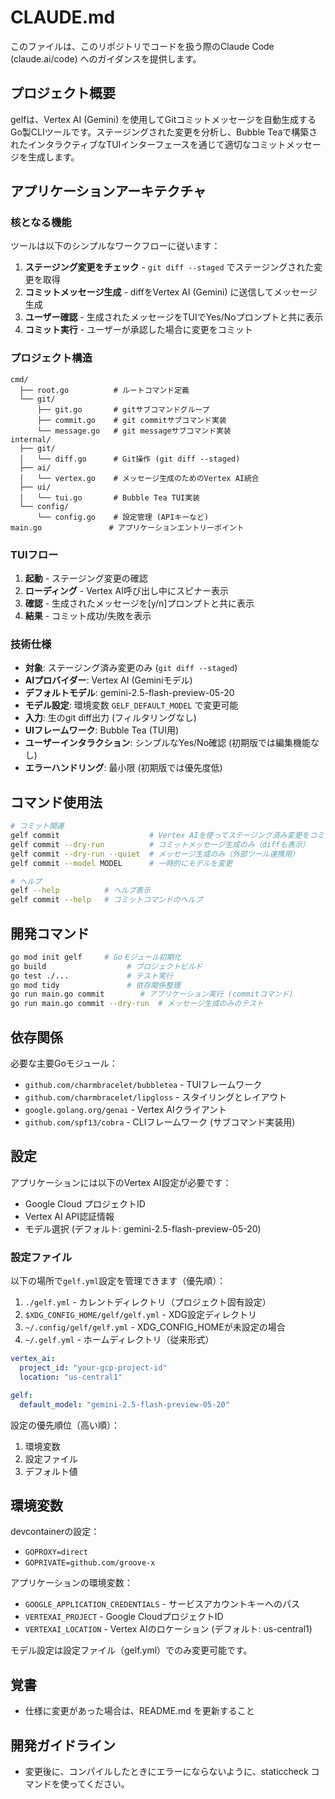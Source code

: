 # CLAUDE.md

このファイルは、このリポジトリでコードを扱う際のClaude Code (claude.ai/code) へのガイダンスを提供します。

## プロジェクト概要

gelfは、Vertex AI (Gemini) を使用してGitコミットメッセージを自動生成するGo製CLIツールです。ステージングされた変更を分析し、Bubble Teaで構築されたインタラクティブなTUIインターフェースを通じて適切なコミットメッセージを生成します。

## アプリケーションアーキテクチャ

### 核となる機能
ツールは以下のシンプルなワークフローに従います：
1. **ステージング変更をチェック** - `git diff --staged` でステージングされた変更を取得
2. **コミットメッセージ生成** - diffをVertex AI (Gemini) に送信してメッセージ生成
3. **ユーザー確認** - 生成されたメッセージをTUIでYes/Noプロンプトと共に表示
4. **コミット実行** - ユーザーが承認した場合に変更をコミット

### プロジェクト構造
```
cmd/
  ├── root.go          # ルートコマンド定義
  └── git/
      ├── git.go       # gitサブコマンドグループ
      ├── commit.go    # git commitサブコマンド実装
      └── message.go   # git messageサブコマンド実装
internal/
  ├── git/
  │   └── diff.go      # Git操作 (git diff --staged)
  ├── ai/
  │   └── vertex.go    # メッセージ生成のためのVertex AI統合
  ├── ui/
  │   └── tui.go       # Bubble Tea TUI実装
  └── config/
      └── config.go    # 設定管理 (APIキーなど)
main.go               # アプリケーションエントリーポイント
```

### TUIフロー
1. **起動** - ステージング変更の確認
2. **ローディング** - Vertex AI呼び出し中にスピナー表示
3. **確認** - 生成されたメッセージを[y/n]プロンプトと共に表示
4. **結果** - コミット成功/失敗を表示

### 技術仕様
- **対象**: ステージング済み変更のみ (`git diff --staged`)
- **AIプロバイダー**: Vertex AI (Geminiモデル)
- **デフォルトモデル**: gemini-2.5-flash-preview-05-20
- **モデル設定**: 環境変数 `GELF_DEFAULT_MODEL` で変更可能
- **入力**: 生のgit diff出力 (フィルタリングなし)
- **UIフレームワーク**: Bubble Tea (TUI用)
- **ユーザーインタラクション**: シンプルなYes/No確認 (初期版では編集機能なし)
- **エラーハンドリング**: 最小限 (初期版では優先度低)

## コマンド使用法

```bash
# コミット関連
gelf commit                    # Vertex AIを使ってステージング済み変更をコミット（TUI付き）
gelf commit --dry-run          # コミットメッセージ生成のみ（diffも表示）
gelf commit --dry-run --quiet  # メッセージ生成のみ（外部ツール連携用）
gelf commit --model MODEL      # 一時的にモデルを変更

# ヘルプ
gelf --help          # ヘルプ表示
gelf commit --help   # コミットコマンドのヘルプ
```

## 開発コマンド

```bash
go mod init gelf     # Goモジュール初期化
go build                  # プロジェクトビルド
go test ./...             # テスト実行
go mod tidy               # 依存関係整理
go run main.go commit        # アプリケーション実行 (commitコマンド)
go run main.go commit --dry-run  # メッセージ生成のみのテスト
```

## 依存関係

必要な主要Goモジュール：
- `github.com/charmbracelet/bubbletea` - TUIフレームワーク
- `github.com/charmbracelet/lipgloss` - スタイリングとレイアウト
- `google.golang.org/genai` - Vertex AIクライアント
- `github.com/spf13/cobra` - CLIフレームワーク (サブコマンド実装用)

## 設定

アプリケーションには以下のVertex AI設定が必要です：
- Google Cloud プロジェクトID
- Vertex AI API認証情報
- モデル選択 (デフォルト: gemini-2.5-flash-preview-05-20)

### 設定ファイル

以下の場所で`gelf.yml`設定を管理できます（優先順）：

1. `./gelf.yml` - カレントディレクトリ（プロジェクト固有設定）
2. `$XDG_CONFIG_HOME/gelf/gelf.yml` - XDG設定ディレクトリ
3. `~/.config/gelf/gelf.yml` - XDG_CONFIG_HOMEが未設定の場合
4. `~/.gelf.yml` - ホームディレクトリ（従来形式）

```yaml
vertex_ai:
  project_id: "your-gcp-project-id"
  location: "us-central1"

gelf:
  default_model: "gemini-2.5-flash-preview-05-20"
```

設定の優先順位（高い順）：
1. 環境変数
2. 設定ファイル
3. デフォルト値

## 環境変数

devcontainerの設定：
- `GOPROXY=direct`
- `GOPRIVATE=github.com/groove-x`

アプリケーションの環境変数：
- `GOOGLE_APPLICATION_CREDENTIALS` - サービスアカウントキーへのパス
- `VERTEXAI_PROJECT` - Google CloudプロジェクトID
- `VERTEXAI_LOCATION` - Vertex AIのロケーション (デフォルト: us-central1)

モデル設定は設定ファイル（gelf.yml）でのみ変更可能です。

## 覚書

- 仕様に変更があった場合は、README.md を更新すること

## 開発ガイドライン

- 変更後に、コンパイルしたときにエラーにならないように、staticcheck コマンドを使ってください。